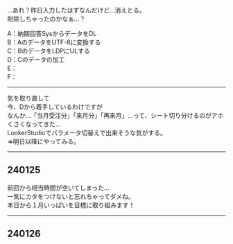 …あれ？昨日入力したはずなんだけど…消えとる。<br>
削除しちゃったのかなぁ…？<br>

A：納期回答SysからデータをDL<br>
B：AのデータをUTF-8に変換する<br>
C：BのデータをLDPにULする<br>
D：Cのデータの加工<br>
E：<br>
F：<br>

***
気を取り直して<br>
今、Dから着手しているわけですが<br>
なんか…「当月受注分」「来月分」「再来月」…って、シート切り分けるのがアホくさくなってきた…<br>
LookerStudioでパラメータ切替えで出来そうな気がする。<br>
⇒明日以降にやってみる。
***
## 240125
前回から相当時間が空いてしまった…<br>
一気にカタをつけないと忘れちゃってダメね。<br>
本日から１月いっぱいを目標に取り組みます！<br>
***
## 240126




